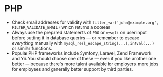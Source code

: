 # PHP

 * Check email addresses for validity with `filter_var('john@example.org', FILTER_VALIDATE_EMAIL)` which returns a boolean
 * Always use the prepared statements of `PDO` or `mysqli` on user input before putting it in database queries — or remember to escape *everything* manually with `mysql_real_escape_string(...)`, `intval(...)` or similar functions.
 * Popular PHP frameworks include Symfony, Laravel, Zend Framework and Yii. You should choose one of these — even if you like another one better — because there's more talent available for employers, more jobs for employees and generally better support by third parties.
